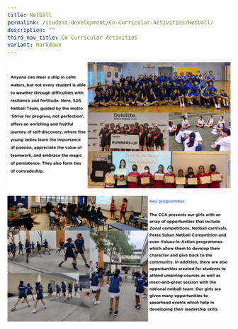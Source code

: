 ```yaml
---
title: Netball
permalink: /student-development/Co-Curricular-Activities/Netball/
description: ""
third_nav_title: Co Curricular Activities
variant: markdown
---
```

![](/images/ccanetball2024__1_.png)

![](/images/ccanetball2024__2_.png)
